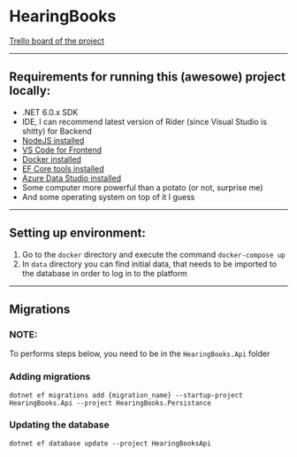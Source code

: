 # HearingBooks

[Trello board of the project](https://trello.com/b/mLnc89Du/hearingbooks)

---

## Requirements for running this (awesowe) project locally:

- .NET 6.0.x SDK
- IDE, I can recommend latest version of Rider (since Visual Studio is shitty) for Backend
- [NodeJS installed](https://nodejs.org/en/)
- [VS Code for Frontend](https://code.visualstudio.com/)
- [Docker installed](https://www.docker.com/get-started)
- [EF Core tools installed](https://docs.microsoft.com/en-us/ef/core/cli/dotnet)
- [Azure Data Studio installed](https://docs.microsoft.com/en-us/sql/azure-data-studio/download-azure-data-studio?view=sql-server-ver15)
- Some computer more powerful than a potato (or not, surprise me)
- And some operating system on top of it I guess

---

## Setting up environment:

1. Go to the `docker` directory and execute the command `docker-compose up`
2. In `data` directory you can find initial data, that needs to be imported to the database in order to log in to the platform

---

## Migrations

### NOTE:

To performs steps below, you need to be in the `HearingBooks.Api` folder

### Adding migrations

`dotnet ef migrations add {migration_name} --startup-project HearingBooks.Api --project HearingBooks.Persistance`

### Updating the database

`dotnet ef database update --project HearingBooksApi`
